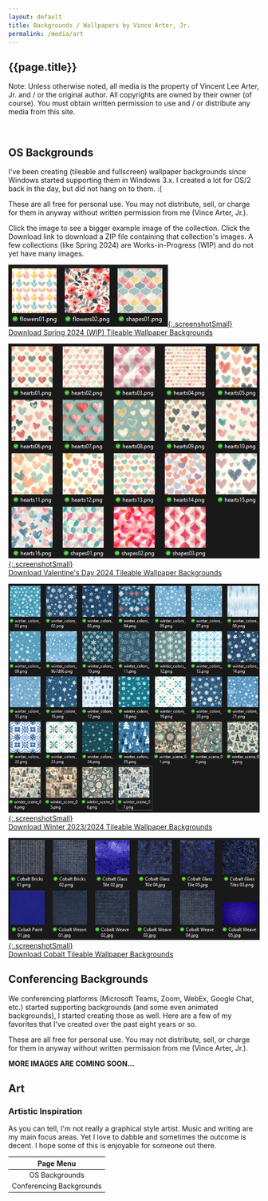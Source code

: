 ```yaml
---
layout: default
title: Backgrounds / Wallpapers by Vince Arter, Jr.
permalink: /media/art
---
```

## {{page.title}}

<article id="article" markdown=1>

<p class="alert">Note: Unless otherwise noted, all media is the property of Vincent Lee Arter, Jr. and / or the original author. All copyrights are owned by their owner (of course). You must obtain written permission to use and / or distribute any media from this site.</p>
<br />

## OS Backgrounds
I've been creating (tileable and fullscreen) wallpaper backgrounds since Windows started supporting them in Windows 3.x. I created a lot for OS/2 back in the day, but did not hang on to them. :(

These are all free for personal use. You may not distribute, sell, or charge for them in anyway without written permission from me (Vince Arter, Jr.).

Click the image to see a bigger example image of the collection. Click the Download link to download a ZIP file containing that collection's images. A few collections (like Spring 2024) are Works-in-Progress (WIP) and do not yet have many images.

[![Spring 2024 Tiles (WIP)](/assets/images/art/tile-spring-banner.png){:.screenshotSmall}](/assets/images/art/tile-spring-banner.png)<br/>
[Download Spring 2024 (WIP) Tileable Wallpaper Backgrounds](/assets/images/art/tile-spring.zip)

[![Valentine's Day 2024 Tiles](/assets/images/art/tile-hearts-banner.png){:.screenshotSmall}](/assets/images/art/tile-hearts-banner.png)<br/>
[Download Valentine's Day 2024 Tileable Wallpaper Backgrounds](/assets/images/art/tile-hearts.zip)

[![Winter 2023/2024 Tiles](/assets/images/art/tile-winter-banner.png){:.screenshotSmall}](/assets/images/art/tile-winter-banner.png)<br/>
[Download Winter 2023/2024 Tileable Wallpaper Backgrounds](/assets/images/art/tile-winter.zip)

[![Cobalt Tiles](/assets/images/art/tile-cobalt-banner.png){:.screenshotSmall}](/assets/images/art/tile-cobalt-banner.png)<br/>
[Download Cobalt Tileable Wallpaper Backgrounds](/assets/images/art/tile-cobalt.zip)

## Conferencing Backgrounds
We conferencing platforms (Microsoft Teams, Zoom, WebEx, Google Chat, etc.) started supporting backgrounds (and some even animated backgrounds), I started creating those as well. Here are a few of my favorites that I've created over the past eight years or so.

These are all free for personal use. You may not distribute, sell, or charge for them in anyway without written permission from me (Vince Arter, Jr.).

**MORE IMAGES ARE COMING SOON...**
</article>

<aside id="aside" markdown=1>

# Art
### Artistic Inspiration
As you can tell, I'm not really a graphical style artist. Music and writing are my main focus areas. Yet I love to dabble and sometimes the outcome is decent. I hope some of this is enjoyable for someone out there.

|        Page Menu         |
| :----------------------: |
|      OS Backgrounds      |
| Conferencing Backgrounds |

</aside>
